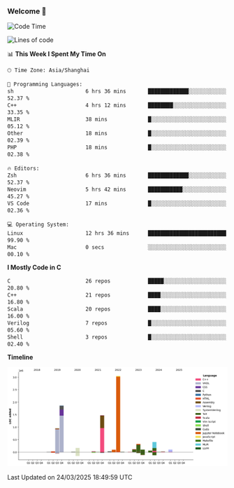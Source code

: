 ### Welcome 👋

<!--START_SECTION:waka-->
![Code Time](http://img.shields.io/badge/Code%20Time-1%2C875%20hrs%203%20mins-blue)

![Lines of code](https://img.shields.io/badge/From%20Hello%20World%20I%27ve%20Written-8.9%20million%20lines%20of%20code-blue)

📊 **This Week I Spent My Time On** 

```text
🕑︎ Time Zone: Asia/Shanghai

💬 Programming Languages: 
sh                       6 hrs 36 mins       █████████████░░░░░░░░░░░░   52.37 % 
C++                      4 hrs 12 mins       ████████░░░░░░░░░░░░░░░░░   33.35 % 
MLIR                     38 mins             █░░░░░░░░░░░░░░░░░░░░░░░░   05.12 % 
Other                    18 mins             █░░░░░░░░░░░░░░░░░░░░░░░░   02.39 % 
PHP                      18 mins             █░░░░░░░░░░░░░░░░░░░░░░░░   02.38 % 

🔥 Editors: 
Zsh                      6 hrs 36 mins       █████████████░░░░░░░░░░░░   52.37 % 
Neovim                   5 hrs 42 mins       ███████████░░░░░░░░░░░░░░   45.27 % 
VS Code                  17 mins             █░░░░░░░░░░░░░░░░░░░░░░░░   02.36 % 

💻 Operating System: 
Linux                    12 hrs 36 mins      █████████████████████████   99.90 % 
Mac                      0 secs              ░░░░░░░░░░░░░░░░░░░░░░░░░   00.10 % 
```

**I Mostly Code in C** 

```text
C                        26 repos            █████░░░░░░░░░░░░░░░░░░░░   20.80 % 
C++                      21 repos            ████░░░░░░░░░░░░░░░░░░░░░   16.80 % 
Scala                    20 repos            ████░░░░░░░░░░░░░░░░░░░░░   16.00 % 
Verilog                  7 repos             █░░░░░░░░░░░░░░░░░░░░░░░░   05.60 % 
Shell                    3 repos             █░░░░░░░░░░░░░░░░░░░░░░░░   02.40 % 
```



**Timeline**

![Lines of Code chart](https://raw.githubusercontent.com/Bohan-hu/Bohan-hu/master/assets/bar_graph.png)


 Last Updated on 24/03/2025 18:49:59 UTC
<!--END_SECTION:waka-->



